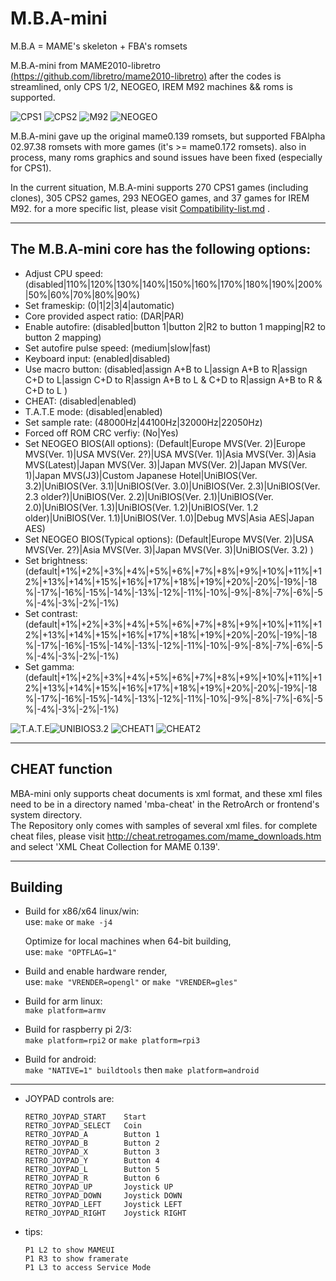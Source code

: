 
# M.B.A-mini

M.B.A = MAME's skeleton + FBA's romsets

M.B.A-mini from MAME2010-libretro [(https://github.com/libretro/mame2010-libretro)](https://github.com/libretro/mame2010-libretro.git)
after the codes is streamlined, only CPS 1/2, NEOGEO, IREM M92 machines && roms is supported.

![CPS1](https://raw.githubusercontent.com/wonder199999/images-repository/master/02-15-2019/sf2mdtb-190215-160214.png)
![CPS2](https://raw.githubusercontent.com/wonder199999/images-repository/master/02-15-2019/mvscjsing-190215-215942.png)
![M92](https://raw.githubusercontent.com/wonder199999/images-repository/master/02-15-2019/inthuntu-1.png)
![NEOGEO](https://raw.githubusercontent.com/wonder199999/images-repository/master/02-15-2019/samsho5b-190215-220141.png)

M.B.A-mini gave up the original mame0.139 romsets, but supported FBAlpha 02.97.38 romsets
with more games (it's >= mame0.172 romsets). also in process, many roms graphics and
sound issues have been fixed (especially for CPS1).

In the current situation, M.B.A-mini supports 270 CPS1 games (including clones), 305 CPS2 games,
293 NEOGEO games, and 37 games for IREM M92. for a more specific list, please visit [Compatibility-list.md](https://github.com/wonder199999/MBA.mini-libretro/blob/master/Compatibility-list.md) .

***
## The M.B.A-mini core has the following options:

* Adjust CPU speed:	(disabled|110%|120%|130%|140%|150%|160%|170%|180%|190%|200%|50%|60%|70%|80%|90%)
* Set frameskip: (0|1|2|3|4|automatic)
* Core provided aspect ratio: (DAR|PAR)
* Enable autofire: (disabled|button 1|button 2|R2 to button 1 mapping|R2 to button 2 mapping)
* Set autofire pulse speed: (medium|slow|fast)
* Keyboard input: (enabled|disabled)
* Use macro button: (disabled|assign A+B to L|assign A+B to R|assign C+D to L|assign C+D to R|assign A+B to L & C+D to R|assign A+B to R & C+D to L )
* CHEAT: (disabled|enabled)
* T.A.T.E mode: (disabled|enabled)
* Set sample rate: (48000Hz|44100Hz|32000Hz|22050Hz)
* Forced off ROM CRC verfiy: (No|Yes)
* Set NEOGEO BIOS(All options):  (Default|Europe MVS(Ver. 2)|Europe MVS(Ver. 1)|USA MVS(Ver. 2?)|USA MVS(Ver. 1)|Asia MVS(Ver. 3)|Asia MVS(Latest)|Japan MVS(Ver. 3)|Japan MVS(Ver. 2)|Japan MVS(Ver. 1)|Japan MVS(J3)|Custom Japanese Hotel|UniBIOS(Ver. 3.2)|UniBIOS(Ver. 3.1)|UniBIOS(Ver. 3.0)|UniBIOS(Ver. 2.3)|UniBIOS(Ver. 2.3 older?)|UniBIOS(Ver. 2.2)|UniBIOS(Ver. 2.1)|UniBIOS(Ver. 2.0)|UniBIOS(Ver. 1.3)|UniBIOS(Ver. 1.2)|UniBIOS(Ver. 1.2 older)|UniBIOS(Ver. 1.1)|UniBIOS(Ver. 1.0)|Debug MVS|Asia AES|Japan AES)
* Set NEOGEO BIOS(Typical options): (Default|Europe MVS(Ver. 2)|USA MVS(Ver. 2?)|Asia MVS(Ver. 3)|Japan MVS(Ver. 3)|UniBIOS(Ver. 3.2) )
* Set brightness: (default|+1%|+2%|+3%|+4%|+5%|+6%|+7%|+8%|+9%|+10%|+11%|+12%|+13%|+14%|+15%|+16%|+17%|+18%|+19%|+20%|-20%|-19%|-18%|-17%|-16%|-15%|-14%|-13%|-12%|-11%|-10%|-9%|-8%|-7%|-6%|-5%|-4%|-3%|-2%|-1%)
* Set contrast: (default|+1%|+2%|+3%|+4%|+5%|+6%|+7%|+8%|+9%|+10%|+11%|+12%|+13%|+14%|+15%|+16%|+17%|+18%|+19%|+20%|-20%|-19%|-18%|-17%|-16%|-15%|-14%|-13%|-12%|-11%|-10%|-9%|-8%|-7%|-6%|-5%|-4%|-3%|-2%|-1%)
* Set gamma: (default|+1%|+2%|+3%|+4%|+5%|+6%|+7%|+8%|+9%|+10%|+11%|+12%|+13%|+14%|+15%|+16%|+17%|+18%|+19%|+20%|-20%|-19%|-18%|-17%|-16%|-15%|-14%|-13%|-12%|-11%|-10%|-9%|-8%|-7%|-6%|-5%|-4%|-3%|-2%|-1%)

![T.A.T.E](https://raw.githubusercontent.com/wonder199999/images-repository/master/02-15-2019/1941-2.png)![UNIBIOS3.2](https://raw.githubusercontent.com/wonder199999/images-repository/master/02-15-2019/samsho5b-190215-220049.png)
![CHEAT1](https://raw.githubusercontent.com/wonder199999/images-repository/master/05-14-2019/cheat1.png)
![CHEAT2](https://raw.githubusercontent.com/wonder199999/images-repository/master/05-14-2019/cheat2.png)

***
## CHEAT function
MBA-mini only supports cheat documents is xml format, and these xml files  need to be in a directory named 'mba-cheat' in the RetroArch or frontend's system directory.  
The Repository only comes with samples of several xml files. for complete cheat files, please visit http://cheat.retrogames.com/mame_downloads.htm and select 'XML Cheat Collection for MAME 0.139'.

***
## Building
* Build for x86/x64 linux/win:  
	use:  `make` or `make -j4`

  Optimize for local machines when 64-bit building,  
	use:  `make "OPTFLAG=1"`

* Build and enable hardware render,  
	use:  `make "VRENDER=opengl"` or `make "VRENDER=gles"`

* Build for arm linux:  
	`make platform=armv`

* Build for raspberry pi 2/3:  
	`make platform=rpi2` or `make platform=rpi3`

* Build for android:  
	`make "NATIVE=1" buildtools` then `make platform=android`


***
*	JOYPAD controls are:

		RETRO_JOYPAD_START    Start
		RETRO_JOYPAD_SELECT   Coin
		RETRO_JOYPAD_A        Button 1
		RETRO_JOYPAD_B        Button 2
		RETRO_JOYPAD_X        Button 3
		RETRO_JOYPAD_Y        Button 4
		RETRO_JOYPAD_L        Button 5
		RETRO_JOYPAD_R        Button 6
		RETRO_JOYPAD_UP       Joystick UP
		RETRO_JOYPAD_DOWN     Joystick DOWN
		RETRO_JOYPAD_LEFT     Joystick LEFT
		RETRO_JOYPAD_RIGHT    Joystick RIGHT

*	tips:

		P1 L2 to show MAMEUI
		P1 R3 to show framerate
		P1 L3 to access Service Mode

